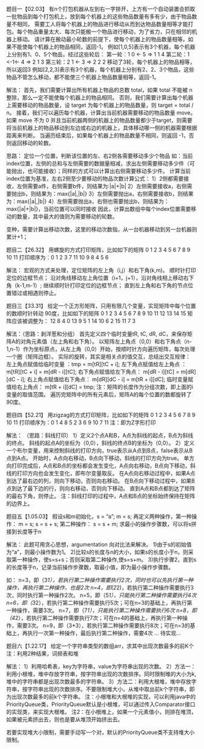 题目一【02.03】
有n个打包机器从左到右一字排开，上方有一个自动装置会抓取一批物品到每个打包机上，放到每个机器上的这些物品数量有多有少，由于物品数量不相同，
需要工人将每个机器上的物品进行移动从而到达物品数量相等才能打包。每个物品重量太大、每次只能搬一个物品进行移动，为了省力，只在相邻的机器上移动。
请计算在搬动最小轮数的前提下，使每个机器上的物品数量相等。如果不能使每个机器上的物品相同，返回-1。
例如[1,0,5]表示有3个机器，每个机器上分别有1、0、5个物品，经过这些轮后：
第一轮：1 0 <- 5 => 1 1 4
第二轮：1 <-1<- 4 => 2 1 3
第三轮：2 1 <- 3 => 2 2 2
移动了3轮，每个机器上的物品相等，所以返回3
例如[2,2,3]表示有3个机器，每个机器上分别有2、2、3个物品，这些物品不管怎么移动，都不能使三个机器上物品数量相等，返回-1。

解法：
首先，我们需要计算出所有机器上物品的总数 total，如果 total 不能被 n 整除，那么一定不能使每个机器上的物品相同。
否则，我们需要计算出每个机器上需要移动的物品数量，设 target 为每个机器上的物品数量，则 target = total / n。
接着，我们可以遍历每个机器，计算出当前机器需要移动的物品数量 move。
如果 move 不为 0 并且当前机器两侧的机器上的物品数量都少于target，则需要将当前机器上的物品移动到左边或右边的机器上，具体移动哪一侧的机器需要根据距离来判断。
当遍历结束后，如果每个机器上的物品数量不相同，则返回 -1，否则返回移动的轮数。

思路：
定位一个位置，判断该位置的左、右2侧各需要移动多少个物品
如：当前index位置，左侧的总和与左侧需要的数据量相减，求出左侧需要移动多少件（可能抛出，也可能接收）；同样的方式可以计算出右侧需要移动多少件。
计算当前index位置为基准，左右2侧至少要移动的物品次数计算公式：
1）2侧都需要接收，左侧需要a件，右侧需要b件，则结果为:|a|+|b|
2）左侧需要接收a，右侧需要抛出b，则结果为：max{|a|,|b|}
3）左侧需要抛出a，右侧需要接收b，则结果为：max{|a|,|b|}
4）左侧需要抛出a，右侧也需要抛出b，则结果为：max{|a|+|b|}，当前位置可以同时接收
因此，计算出数组中每个index位置需要移动的数量，其中最大的值则为需要移动的轮数。

变种，需要计算出移动次数，这里的移动次数指，从一台机器移动到另一台机器则累计+1；

题目二【26.32】
用螺旋的方式打印矩阵，比如如下的矩阵
0 1  2  3
4 5  6  7
8 9 10 11
打印顺序为：0 1 2 3 7 11 10 9 8 4 5 6

解法：
宏观的方式来处理，定位矩阵的左上角（i,j）和右下角(k,m)。
顺时针打印定位的边框节点；
沿对角线移动左上角位置（i+1，j+1），沿对角线相上移动右下角（k-1,m-1）;
继续顺时针打印定位的边框节点；
直到左上角和右下角的节点位置错过或相遇则停止。

题目三【33.31】
给定一个正方形矩阵，只用有限几个变量，实现矩阵中每个位置的数顺时针转动
90度，比如如下的矩阵
0 1 2 3
4 5 6 7
8 9 10 11
12 13 14 15
矩阵应该被调整为：
12 8 4 0
13 9 5 1
14 10 6 2
15 11 7 3

解法：（思路：剥洋葱和分组）
首先定义四个临时变量tR, tC, dR, dC，来保存矩阵A的对角元素值（左上角和右下角）。
以矩阵左上角点（0,0）和右下角点（n-1,n-1）作为坐标原点，从左上角（0,0）开始，按顺时针方向遍历矩阵，每次处理一个圈（矩阵边框）。
实际的旋转，其实是相关点的值交互，总结出交互规律：
    左上角点赋值给临时变量 ：tmp = m[tR][tC + i];
    左下角点赋值给左上角点 ：m[tR][tC + i] = m[dR - i][tC];
    右下角点赋值给左下角点： m[dR - i][tC] = m[dR][dC - i];
    右上角点赋值给右下角点： m[dR][dC - i] = m[tR + i][dC];
    临时变量赋值给右上角点： m[tR + i][dC] = tmp;
注：矩阵的长度作为分组次数，即上面的i变量的取值范围。
遍历完矩阵中的所有元素后，矩阵A的每个位置的数都旋转了90度。

题目四【52.21】
用zigzag的方式打印矩阵，比如如下的矩阵
0 1 2 3
4 5 6 7
8 9 10 11
打印顺序为：0 1 4 8 5 2 3 6 9 10 7 11
注：即为Z字形打印

解法： （思路：斜线打印）
1）定义2个点A和B，A点为斜线的起点，B点为斜线的终点。 斜线的起点A的坐标为（0,0），斜线的终点B的坐标为（0,0）。
2）定义一个布尔变量，用来控制斜线的打印方向，true表示从A点到B点，false表示从B点到A点。
开始时，A点向右移动，B点向下移动，斜线的打印方向为true。
单方向打印完成后，A点和B点的坐标都会发生变化，A点向右移动，B点向下移动，斜线的打印方向也会发生变化，即布尔变量取反。
在A点向右移动过程中，如果A点到达了最右边的列，则向下移动，否则向右移动。
在B点向下移动过程中，如果B点到达了最下边的行，则向右移动，否则向下移动。
直到A点和B点都到达了矩阵的最右下角，则停止。
注：斜线打印的过程中，A点和B点的坐标始终保持在矩阵的边界上。

题目五【1.05.03】
假设s和m初始化，s = “a”; m = s;
再定义两种操作，第一种操作：
m = s;
s = s + s;
第二种操作：
s = s + m;
求最小的操作步骤数，可以将s拼接到长度等于n

解法：
此题可用贪心思想，argumentation 向对比法来解决。
1)由于s的初始值为“a”，则最小操作数为1。
2)比较s的长度与n的大小，如果s的长度小于n，则采取第一种操作，使s=s+s；否则采取第二种操作,使s=s+m。
3)执行步骤2，直到s的长度等于n，记录当前操作步骤数，取最小值，即为最小操作步骤数。

如：
n=3，即（3*1），若执行第二种操作需要执行2次，同时也可以先执行第一种操作，再执行第二种操作，也是2次
n=4，即(2*2)，若执行第二种操作需要执行3次，同时执行第一种操作2次。
n=5，即（5*1），只能执行第二种操作需要执行4次
n=6，即（3*2），若执行第二种操作需要执行5次；可在n=3的基础上，再执行第一种操作，需要3次。
n=7，即（7*1），只能执行第二种操作需要执行6次
n=8，即（4*2），若执行第二种操作需要执行7次；可在n=4的基础上，再执行第一种操作，需要3次。
n=9，即（3*3），若执行第二种操作需要执行8次；可在n=3的基础上，再执行一次第一种操作，最后执行第二种操作，需要4次
...
待实现...

题目六【1.22.17】
给定一个字符串类型的数组arr，求其中出现次数最多的前K个
注：利用2种结果，词频表和堆

解法：
1）利用哈希表，key为字符串，value为字符串出现的次数。
2）方法一：利用小根堆，堆中存放字符串，按字符串出现的次数排序。同时限制堆的大小为k,堆中的字符串都是出现次数最多的字符串。
3）方法二：利用大根堆，堆中存放字符串，按字符串出现的次数排序。不要限制堆大小，从堆中取出前k个字符串，即为出现次数最多的前k个字符串。
注：小根堆和大根堆的实现，可以利用java中的PriorityQueue类，PriorityQueue默认是小根堆，可以通过传入Comparator接口的实现类，来实现大根堆。
注2：在小根堆上，如果一个元素值小，则排在堆顶，如果被元素挤出去，则也是要从堆顶开始挤出去。

若要实现堆大小限制，需要手动写一个对，默认的PriorityQueue类不支持堆大小限制。
